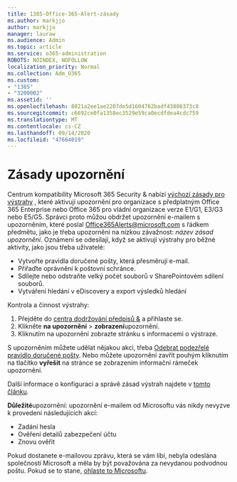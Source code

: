 ```yaml
---
title: 1385-Office-365-Alert-zásady
ms.author: markjjo
author: markjjo
manager: lauraw
ms.audience: Admin
ms.topic: article
ms.service: o365-administration
ROBOTS: NOINDEX, NOFOLLOW
localization_priority: Normal
ms.collection: Adm_O365
ms.custom:
- "1385"
- "3200002"
ms.assetid: ''
ms.openlocfilehash: 8821a2ee1ae2207de5d1604762badf43808373c8
ms.sourcegitcommit: c6692ce0fa1358ec3529e59ca0ecdfdea4cdc759
ms.translationtype: MT
ms.contentlocale: cs-CZ
ms.lasthandoff: 09/14/2020
ms.locfileid: "47664019"
---
```

# <a name="alert-policies"></a>Zásady upozornění

Centrum kompatibility Microsoft 365 Security & nabízí [výchozí zásady pro výstrahy](https://docs.microsoft.com/microsoft-365/compliance/alert-policies#default-alert-policies) , které aktivují upozornění pro organizace s předplatným Office 365 Enterprise nebo Office 365 pro vládní organizace verze E1/G1, E3/G3 nebo E5/G5. Správci proto můžou obdržet upozornění e-mailem s upozorněním, které poslal Office365Alerts@microsoft.com s řádkem předmětu, jako je třeba upozornění na nízkou závažnost: *název zásad upozornění*. Oznámení se odesílají, když se aktivují výstrahy pro běžné aktivity, jako jsou třeba uživatelé:

- Vytvořte pravidla doručené pošty, která přesměrují e-mail.
- Přiřaďte oprávnění k poštovní schránce.
- Sdílejte nebo odstraňte velký počet souborů v SharePointovém sdílení souborů.
- Vytváření hledání v eDiscovery a export výsledků hledání

Kontrola a činnost výstrahy:

1. Přejděte do [centra dodržování předpisů &](https://protection.office.com) a přihlaste se.
2. Klikněte **na upozornění**  >  **zobrazení**upozornění.
3. Kliknutím na upozornění zobrazte stránku s informacemi o výstraze.

S upozorněním můžete udělat nějakou akci, třeba [Odebrat podezřelé pravidlo doručené pošty](https://docs.microsoft.com/microsoft-365/security/office-365-security/responding-to-a-compromised-email-account). Nebo můžete upozornění zavřít pouhým kliknutím na tlačítko **vyřešit** na stránce se zobrazením informační rámeček upozornění.

Další informace o konfiguraci a správě zásad výstrah najdete v  [tomto článku](https://docs.microsoft.com/microsoft-365/compliance/alert-policies).

**Důležité**upozornění: upozornění e-mailem od Microsoftu vás nikdy nevyzve k provedení následujících akcí:

- Zadání hesla
- Ověření detailů zabezpečení účtu
- Znovu ověřit

Pokud dostanete e-mailovou zprávu, která se vám líbí, nebyla odeslána společností Microsoft a měla by být považována za nevydanou podvodnou poštu. Pokud se to stane, [ohlaste to Microsoftu](https://docs.microsoft.com/microsoft-365/security/office-365-security/report-junk-email-and-phishing-scams-in-outlook-on-the-web-eop).